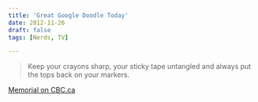 ```yaml
---
title: 'Great Google Doodle Today'
date: 2012-11-26
draft: false
tags: [Nerds, TV]

---
```


> Keep your crayons sharp, your sticky tape untangled and always put the tops back on your markers.

[Memorial on CBC.ca](http://www.cbc.ca/75/2011/10/ernie-coombs-keep-your-crayons-sharp.html)